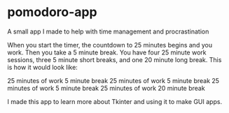 # pomodoro-app
A small app I made to help with time management and procrastination

When you start the timer, the countdown to 25 minutes begins and you work. Then you take a 5 minute break. You have four 25 minute work sessions,
three 5 minute short breaks, and one 20 minute long break. This is how it would look like:

25 minutes of work
5 minute break
25 minutes of work
5 minute break
25 minutes of work
5 minute break
25 minutes of work
20 minute break

I made this app to learn more about Tkinter and using it to make GUI apps.
